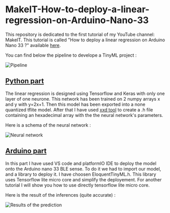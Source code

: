 # MakeIT-How-to-deploy-a-linear-regression-on-Arduino-Nano-33

This repository is dedicated to the first tutorial of my YouTube channel: MakeIT.
This tutorial is called "How to deploy a linear regression on Arduino Nano 33 ?" available [here](https://youtu.be/5Nu-sUCmGTM).

You can find below the pipeline to develope a TinyML project :

![Pipeline](https://github.com/BaptisteZloch/MakeIT-How-to-deploy-a-linear-regression-on-Arduino-Nano-33/blob/main/Pipeline.png?raw=true)


## [Python part](https://github.com/BaptisteZloch/MakeIT-How-to-deploy-a-linear-regression-on-Arduino-Nano-33/tree/main/Python%20model%20and%20files)

The linear regression is designed using Tensorflow and Keras with only one layer of one neurone. This network has been trained on 2 numpy arrays x and y with y=2x+1.
Then this model has been exported into a none quantized tflite model. After that I have used [xxd tool](https://cygwin.com/packages/summary/xxd.html) to create a .h file containing an hexadecimal array with the the neural network's parameters.

Here is a schema of the neural network :

![Neural network](https://github.com/BaptisteZloch/MakeIT-How-to-deploy-a-linear-regression-on-Arduino-Nano-33/blob/main/Python%20model%20and%20files/Neural%20network.png?raw=true)

## [Arduino part](https://github.com/BaptisteZloch/MakeIT-How-to-deploy-a-linear-regression-on-Arduino-Nano-33/tree/main/Arduino%20code/MakeIT_LinearRegression)

In this part I have used VS code and platformIO IDE to deploy the model onto the Arduino nano 33 BLE sense. To do it we had to import our model, and a library to deploy it. I have choosen EloquentTinyML.h. This library uses Tensorflow lite micro core and simplify the deployement. For another tutorial I will show you how to use directly tensorflow lite micro core.

Here is the result of the inferences (quite accurate) : 

![Results of the prediction](https://github.com/BaptisteZloch/MakeIT-How-to-deploy-a-linear-regression-on-Arduino-Nano-33/blob/main/Results.png?raw=true)
